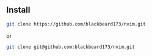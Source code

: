 ## Install

```sh
git clone https://github.com/blackbeard173/nvim.git
```
or
```sh
git clone git@github.com:blackbeard173/nvim.git
```
